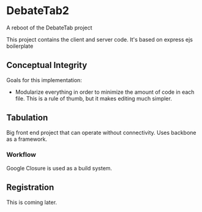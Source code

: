 
# DebateTab2

A reboot of the DebateTab project

This project contains the client and server code. It's based on express ejs boilerplate

## Conceptual Integrity
Goals for this implementation:
* Modularize everything in order to minimize the amount of code in each file. This is a rule of thumb, but it makes editing much simpler.

## Tabulation

Big front end project that can operate without connectivity. Uses backbone as a framework.

### Workflow
Google Closure is used as a build system.

## Registration

This is coming later.

